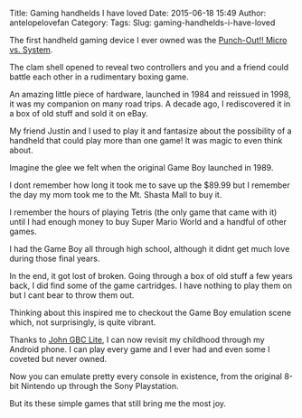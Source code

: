 Title: Gaming handhelds I have loved
Date: 2015-06-18 15:49
Author: antelopelovefan
Category: 
Tags: 
Slug: gaming-handhelds-i-have-loved

The first handheld gaming device I ever owned was the [Punch-Out!! Micro vs. System](http://punchout.wikia.com/wiki/Punch-Out!!_(Micro_vs._System)).

The clam shell opened to reveal two controllers and you and a friend could battle each other in a rudimentary boxing game.

An amazing little piece of hardware, launched in 1984 and reissued in 1998, it was my companion on many road trips. A decade ago, I rediscovered it in a box of old stuff and sold it on eBay.

My friend Justin and I used to play it and fantasize about the possibility of a handheld that could play more than one game! It was magic to even think about.

Imagine the glee we felt when the original Game Boy launched in 1989.

I dont remember how long it took me to save up the $89.99 but I remember the day my mom took me to the Mt. Shasta Mall to buy it.

I remember the hours of playing Tetris (the only game that came with it) until I had enough money to buy Super Mario World and a handful of other games.

I had the Game Boy all through high school, although it didnt get much love during those final years.

In the end, it got lost of broken. Going through a box of old stuff a few years back, I did find some of the game cartridges. I have nothing to play them on but I cant bear to throw them out.

Thinking about this inspired me to checkout the Game Boy emulation scene which, not surprisingly, is quite vibrant.

Thanks to [John GBC Lite](https://play.google.com/store/apps/details?id=com.johnemulators.johngbclite&hl=en), I can now revisit my childhood through my Android phone. I can play every game and I ever had and even some I coveted but never owned.

Now you can emulate pretty every console in existence, from the original 8-bit Nintendo up through the Sony Playstation.

But its these simple games that still bring me the most joy.


